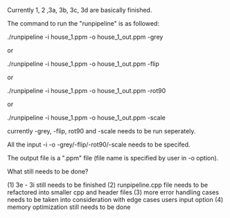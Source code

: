 Currently 1, 2 ,3a, 3b, 3c, 3d are basically finished. 

The command to run the "runpipeline" is as followed:

./runpipeline -i house_1.ppm -o house_1_out.ppm -grey 

or 

./runpipeline -i house_1.ppm -o house_1_out.ppm -flip

or 

./runpipeline -i house_1.ppm -o house_1_out.ppm -rot90 

or 

./runpipeline -i house_1.ppm -o house_1_out.ppm -scale


currently -grey, -flip, rot90 and -scale needs to be run seperately. 

All the input -i -o -grey/-flip/-rot90/-scale needs to be specifed. 

The output file is a ".ppm" file (file name is specified by user in -o option).

What still needs to be done?

(1) 3e - 3i still needs to be finished 
(2) runpipeline.cpp file needs to be refactored into smaller cpp and header files
(3) more error handling cases needs to be taken into consideration with edge cases users input option
(4) memory optimization still needs to be done
